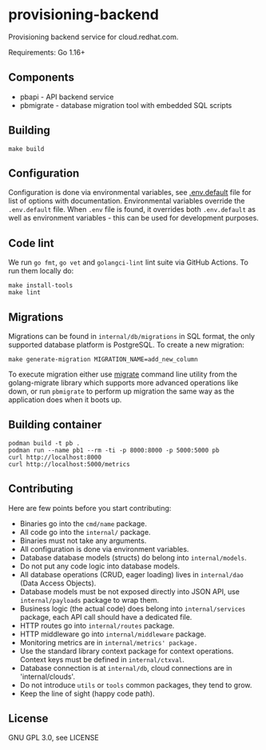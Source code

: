 # provisioning-backend

Provisioning backend service for cloud.redhat.com.

Requirements: Go 1.16+

## Components

* pbapi - API backend service
* pbmigrate - database migration tool with embedded SQL scripts

## Building

```
make build
```

## Configuration

Configuration is done via environmental variables, see [.env.default](/.env.default) file for list of options with documentation. Environmental variables override the `.env.default` file. When `.env` file is found, it overrides both `.env.default` as well as environment variables - this can be used for development purposes.

## Code lint

We run `go fmt`, `go vet` and `golangci-lint` lint suite via GitHub Actions. To run them locally do:

```
make install-tools
make lint
```

## Migrations

Migrations can be found in `internal/db/migrations` in SQL format, the only supported database platform is PostgreSQL. To create a new migration:

```
make generate-migration MIGRATION_NAME=add_new_column
```

To execute migration either use [migrate](https://github.com/golang-migrate/migrate/tree/master/cmd/migrate) command line utility from the golang-migrate library which supports more advanced operations like down, or run `pbmigrate` to perform up migration the same way as the application does when it boots up.

## Building container

```
podman build -t pb .
podman run --name pb1 --rm -ti -p 8000:8000 -p 5000:5000 pb
curl http://localhost:8000
curl http://localhost:5000/metrics
```

## Contributing

Here are few points before you start contributing:

* Binaries go into the `cmd/name` package.
* All code go into the `internal/` package.
* Binaries must not take any arguments.
* All configuration is done via environment variables.
* Database database models (structs) do belong into `internal/models`.
* Do not put any code logic into database models.
* All database operations (CRUD, eager loading) lives in `internal/dao` (Data Access Objects).
* Database models must be not exposed directly into JSON API, use `internal/payloads` package to wrap them.
* Business logic (the actual code) does belong into `internal/services` package, each API call should have a dedicated file.
* HTTP routes go into `internal/routes` package.
* HTTP middleware go into `internal/middleware` package.
* Monitoring metrics are in `internal/metrics' package.`
* Use the standard library context package for context operations. Context keys must be defined in `internal/ctxval`.
* Database connection is at `internal/db`, cloud connections are in 'internal/clouds'.
* Do not introduce `utils` or `tools` common packages, they tend to grow.
* Keep the line of sight (happy code path).

## License

GNU GPL 3.0, see LICENSE
